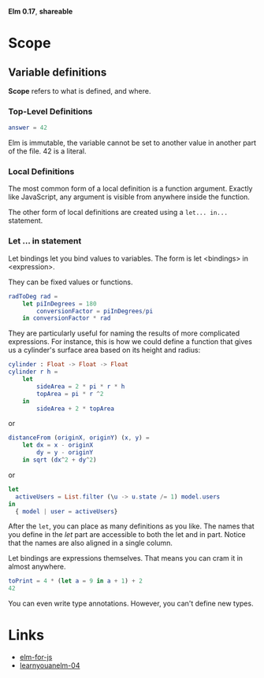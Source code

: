 **Elm 0.17**, **shareable** 

# Scope

## Variable definitions

**Scope** refers to what is defined, and where. 

### Top-Level Definitions

```elm
answer = 42
```

Elm is immutable, the variable cannot be set to another value in another part of the file. 42 is a literal. 

### Local Definitions

The most common form of a local definition is a function argument. Exactly like JavaScript, any argument is visible from anywhere inside the function.

The other form of local definitions are created using a `let... in...` statement. 

### Let ... in statement

Let bindings let you bind values to variables. The form is let \<bindings\> in \<expression\>. 

They can be fixed values or functions. 

```elm
radToDeg rad =
    let piInDegrees = 180
        conversionFactor = piInDegrees/pi
    in conversionFactor * rad
```

They are particularly useful for naming the results of more complicated expressions. For instance, this is how we could define a function that gives us a cylinder's surface area based on its height and radius:

```elm
cylinder : Float -> Float -> Float
cylinder r h =
    let
        sideArea = 2 * pi * r * h
        topArea = pi * r ^2
    in  
        sideArea + 2 * topArea
```

or 

```elm
distanceFrom (originX, originY) (x, y) =
    let dx = x - originX
        dy = y - originY
    in sqrt (dx^2 + dy^2)
```

or

```elm
let
  activeUsers = List.filter (\u -> u.state /= 1) model.users
in
  { model | user = activeUsers}
```

After the `let`, you can place as many definitions as you like. The names that you define in the *let* part are accessible to both the let and in part. Notice that the names are also aligned in a single column.

Let bindings are expressions themselves. That means you can cram it in almost anywhere.

```elm
toPrint = 4 * (let a = 9 in a + 1) + 2
42
```

You can even write type annotations. However, you can't define new types.

# Links

* [elm-for-js](https://github.com/elm-guides/elm-for-js/blob/master/Scope.md) 
* [learnyouanelm-04](https://github.com/learnyouanelm/learnyouanelm.github.io/blob/master/pages/04-syntax-in-functions.md)


